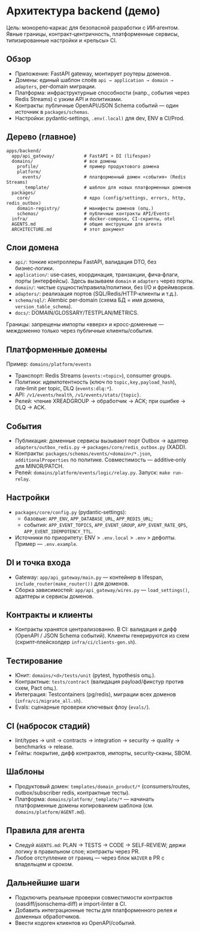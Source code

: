 # Архитектура backend (демо)

Цель: монорепо‑каркас для безопасной разработки с ИИ‑агентом. Явные границы, контракт‑центричность, платформенные
сервисы, типизированные настройки и «рельсы» CI.

## Обзор

- Приложение: FastAPI gateway, монтирует роутеры доменов.
- Домены: единый шаблон слоёв `api → application → domain → adapters`, per‑domain миграции.
- Платформа: инфраструктурные способности (напр., события через Redis Streams) с узким API и политиками.
- Контракты: публичные OpenAPI/JSON Schema событий — один источник в `packages/schemas`.
- Настройки: pydantic‑settings, `.env(.local)` для dev, ENV в CI/Prod.

## Дерево (главное)

```
apps/backend/
  app/api_gateway/           # FastAPI + DI (lifespan)
  domains/                   # все домены
    profile/                 # пример продуктового домена
    platform/
      events/                # платформенный домен «события» (Redis Streams)
      _template/             # шаблон для новых платформенных доменов
  packages/
    core/                    # ядро (config/settings, errors, http, redis_outbox)
    domain-registry/         # манифесты доменов (опц.)
    schemas/                 # публичные контракты API/Events
  infra/                     # docker-compose, CI‑скрипты, otel
  AGENTS.md                  # общие инструкции для агента
  ARCHITECTURE.md            # этот документ
```

## Слои домена

- `api/`: тонкие контроллеры FastAPI, валидация DTO, без бизнес‑логики.
- `application/`: use‑cases, координация, транзакции, фича‑флаги, порты (интерфейсы). Здесь вызываем `domain` и
  `adapters` через порты.
- `domain/`: чистые сущности/правила/политики, без I/O и фреймворков.
- `adapters/`: реализация портов (SQL/Redis/HTTP‑клиенты и т.д.).
- `schema/sql/`: Alembic per‑domain (схема БД = имя домена, `version_table_schema`).
- `docs/`: DOMAIN/GLOSSARY/TESTPLAN/METRICS.

Границы: запрещены импорты «вверх» и кросс‑доменные — междоменно только через публичные клиенты/события.

## Платформенные домены

Пример: `domains/platform/events`

- Транспорт: Redis Streams (`events:<topic>`), consumer groups.
- Политики: идемпотентность (ключ по `topic,key,payload_hash`), rate‑limit per topic, DLQ (`events:dlq:*`).
- API: `/v1/events/health`, `/v1/events/stats/{topic}`.
- Релей: чтение XREADGROUP → обработчик → ACK; при ошибке → DLQ → ACK.

## События

- Публикация: доменные сервисы вызывают порт Outbox → адаптер `adapters/outbox_redis.py` →
  `packages/core/redis_outbox.py` (XADD).
- Контракты: `packages/schemas/events/<domain>/*.json`, `additionalProperties` по политике. Совместимость —
  additive‑only для MINOR/PATCH.
- Релей: `domains/platform/events/logic/relay.py`. Запуск: `make run-relay`.

## Настройки

- `packages/core/config.py` (pydantic‑settings):
    - базовые: `APP_ENV`, `APP_DATABASE_URL`, `APP_REDIS_URL`;
    - события: `APP_EVENT_TOPICS`, `APP_EVENT_GROUP`, `APP_EVENT_RATE_QPS`, `APP_EVENT_IDEMPOTENCY_TTL`.
- Источники по приоритету: ENV > `.env.local` > `.env` > дефолты. Пример — `.env.example`.

## DI и точка входа

- Gateway: `app/api_gateway/main.py` — контейнер в lifespan, `include_router(make_router())` для доменов.
- Сборка зависимостей: `app/api_gateway/wires.py` — `load_settings()`, адаптеры и сервисы доменов.

## Контракты и клиенты

- Контракты хранятся централизованно. В CI: валидация и дифф (OpenAPI / JSON Schema событий). Клиенты генерируются из
  схем (скрипт‑плейсхолдер `infra/ci/clients-gen.sh`).

## Тестирование

- Юнит: `domains/<d>/tests/unit` (pytest, hypothesis опц.).
- Контрактные: `tests/contract` (валидация payload/фикстур против схем, Pact опц.).
- Интеграция: Testcontainers (pg/redis), миграции всех доменов (`infra/ci/migrate_all.sh`).
- Evals: сценарные проверки ключевых флоу (`evals/`).

## CI (набросок стадий)

- lint/types → unit → contracts → integration → security → quality → benchmarks → release.
- Гейты: покрытие, дифф контрактов, импорты, security‑сканы, SBOM.

## Шаблоны

- Продуктовый домен: `templates/domain_product/*` (consumers/routes, outbox/subscriber redis, контрактные тесты).
- Платформа: `domains/platform/_template/*` — начинать платформенные домены копированием шаблона (см.
  `domains/platform/AGENT.md`).

## Правила для агента

- Следуй `AGENTS.md`: PLAN → TESTS → CODE → SELF‑REVIEW; держи логику в правильном слое; контракты через PR.
- Любое отступление от границ — через блок `WAIVER` в PR с владельцем и сроком.

## Дальнейшие шаги

- Подключить реальные проверки совместимости контрактов (oasdiff/jsonschema‑diff) и import‑linter в CI.
- Добавить интеграционные тесты для платформенного релея и доменных обработчиков.
- Ввести кодоген клиентов из OpenAPI/событий.
